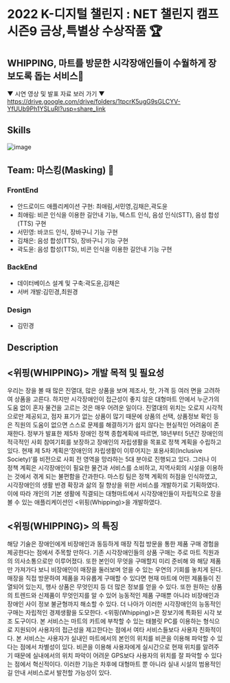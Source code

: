 # 2022 K-디지털 챌린지 : NET 챌린지 캠프 시즌9 금상,특별상 수상작품 🏆
## WHIPPING, 마트를 방문한 시각장애인들이 수월하게 장보도록 돕는 서비스🛒
▼ 시연 영상 및 발표 자료 보러 가기 ▼
https://drive.google.com/drive/folders/1tpcrK5ugG9sGLCYV-YfUUb9Ph1YSLuRl?usp=share_link
## Skills

![image](https://user-images.githubusercontent.com/80438964/218960041-62528b7e-518e-43b4-b610-70569e02d27f.png)


## Team: 마스킹(Masking) 🔮

### FrontEnd
- 안드로이드 애플리케이션 구현: 최애림,서민영,김채은,곽도윤
- 최애림: 비콘 인식을 이용한 길안내 기능, 텍스트 인식, 음성 인식(STT), 음성 합성(TTS) 구현
- 서민영: 바코드 인식, 장바구니 기능 구현
- 김채은: 음성 합성(TTS), 장바구니 기능 구현
- 곽도윤: 음성 합성(TTS), 비콘 인식을 이용한 길안내 기능 구현

### BackEnd  
- 데이터베이스 설계 및 구축:곽도윤,김채은
- 서버 개발:김민경,최원경

### Design
- 김민경

## Description
## <위핑(WHIPPING)> 개발 목적 및 필요성
우리는 장을 볼 때 많은 진열대, 많은 상품을 보며 제조사, 맛, 가격 등 여러 면을 고려하여 상품을 고른다. 하지만 시각장애인이 접근성이 좋지 않은 대형마트 안에서 누군가의 도움 없이 혼자 물건을 고르는 것은 매우 어려운 일이다. 진열대의 위치는 오로지 시각적으로만 제공되고, 점자 표기가 없는 상품이 많기 때문에 상품의 선택, 상품정보 확인 등은 직원의 도움이 없으면 스스로 문제를 해결하기가 쉽지 않다는 현실적인 어려움이 존재한다.
 정부가 발표한 제5차 장애인 정책 종합계획에 따르면, 18년부터 5년간 장애인의 적극적인 사회 참여기회를 보장하고 장애인의 자립생활을 목표로 정책 계획을 수립하고 있다. 현재 제 5차 계획은‘장애인의 자립생활이 이루어지는 포용사회(Inclusive Society)’를 비전으로 사회 전 영역을 망라하는 5대 분야로 진행되고 있다. 그러나 이 정책 계획은 시각장애인이 필요한 물건과 서비스를 소비하고, 지역사회의 시설을 이용하는 것에서 겪게 되는 불편함을 간과한다. 마스킹 팀은 정책 계획의 허점을 인식하였고, 시각장애인의 생활 반경 확장과 삶의 질 향상을 위한 서비스를 개발하기로 기획하였다. 이에 따라 개인의 기본 생활에 직결되는 대형마트에서 시각장애인들이 자립적으로 장을 볼 수 있는 애플리케이션인 <위핑(Whipping)>을 개발하였다. 

## <위핑(WHIPPING)> 의 특징
 해당 기술은 장애인에게 비장애인과 동등하게 매장 직접 방문을 통한 제품 구매 경험을 제공한다는 점에서 주목할 만하다. 기존 시각장애인들의 상품 구매는 주로 마트 직원과의 의사소통으로만 이루어졌다. 또한 본인이 무엇을 구매할지 미리 준비해 와 해당 제품만 가져가다 보니 비장애인이 매장을 둘러보며 얻을 수 있는 우연의 기회를 놓치게 된다. 매장을 직접 방문하여 제품을 자유롭게 구매할 수 있다면 현재 마트에 어떤 제품들이 진열되어 있는지, 행사 상품은 무엇인지 등 더 많은 정보를 얻을 수 있다. 또한 원하는 상품의 트렌드와 신제품이 무엇인지를 알 수 있어 능동적인 제품 구매뿐 아니라 비장애인과 장애인 사이 정보 불균형까지 해소할 수 있다. 더 나아가 이러한 시각장애인의 능동적인 구매는 자립적인 경제생활을 도모한다. 
 <위핑(Whipping)>은 장보기에 특화된 시각 보조 도구이다. 본 서비스는 마트의 카트에 부착할 수 있는 태블릿 PC를 이용하는 형식으로 지원되어 사용자의 접근성을 제고한다는 점에서 여타 서비스들보다 사용자 친화적이다.
 본 서비스는 사용자가 실내인 마트에서의 본인의 위치를 비콘을 이용해 파악할 수 있다는 점에서 차별성이 있다. 비콘을 이용해 사용자에게 실시간으로 현재 위치를 알려주기 때문에 실내에서의 위치 파악이 어려운 GPS보다 사용자의 위치를 잘 파악할 수 있다는 점에서 혁신적이다. 이러한 기능은 차후에 대형마트 뿐 아니라 실내 시설의 범용적인 길 안내 서비스로서 발전할 가능성이 있다. 

      







  
